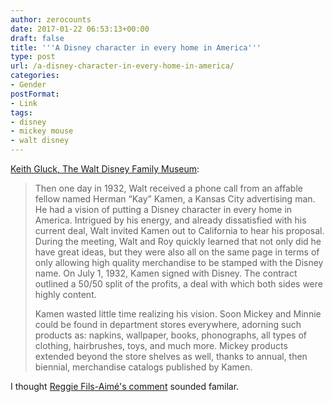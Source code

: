 ```yaml
---
author: zerocounts
date: 2017-01-22 06:53:13+00:00
draft: false
title: '''A Disney character in every home in America'''
type: post
url: /a-disney-character-in-every-home-in-america/
categories:
- Gender
postFormat:
- Link
tags:
- disney
- mickey mouse
- walt disney
---
```


[Keith Gluck, The Walt Disney Family Museum](http://www.waltdisney.org/blog/selling-mickey-rise-disney-marketing):


<blockquote>Then one day in 1932, Walt received a phone call from an affable fellow named Herman “Kay” Kamen, a Kansas City advertising man. He had a vision of putting a Disney character in every home in America. Intrigued by his energy, and already dissatisfied with his current deal, Walt invited Kamen out to California to hear his proposal. During the meeting, Walt and Roy quickly learned that not only did he have great ideas, but they were also all on the same page in terms of only allowing high quality merchandise to be stamped with the Disney name. On July 1, 1932, Kamen signed with Disney. The contract outlined a 50/50 split of the profits, a deal with which both sides were highly content.

Kamen wasted little time realizing his vision. Soon Mickey and Minnie could be found in department stores everywhere, adorning such products as: napkins, wallpaper, books, phonographs, all types of clothing, hairbrushes, toys, and much more. Mickey products extended beyond the store shelves as well, thanks to annual, then biennial, merchandise catalogs published by Kamen.</blockquote>


I thought [Reggie Fils-Aimé's comment](https://www.zerocounts.net/2017/01/15/reggie-fils-aime-i-dont-mind-how-you-interact-with-our-ip-as-long-as-youre-interacting-with-it-every-day/) sounded familar.

